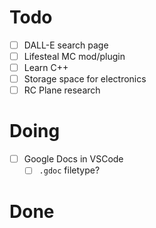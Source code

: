 # Todo
- [ ] DALL-E search page
- [ ] Lifesteal MC mod/plugin
- [ ] Learn C++
- [ ] Storage space for electronics
- [ ] RC Plane research

# Doing
- [ ] Google Docs in VSCode
    - [ ] `.gdoc` filetype?

# Done